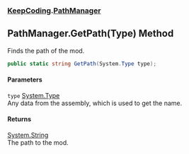 ### [KeepCoding](KeepCoding.md 'KeepCoding').[PathManager](KeepCoding_PathManager.md 'KeepCoding.PathManager')
## PathManager.GetPath(Type) Method
Finds the path of the mod.  
```csharp
public static string GetPath(System.Type type);
```
#### Parameters
<a name='KeepCoding_PathManager_GetPath(System_Type)_type'></a>
`type` [System.Type](https://docs.microsoft.com/en-us/dotnet/api/System.Type 'System.Type')  
Any data from the assembly, which is used to get the name.
  
#### Returns
[System.String](https://docs.microsoft.com/en-us/dotnet/api/System.String 'System.String')  
The path to the mod.
